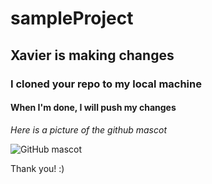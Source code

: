 # sampleProject
## Xavier is making changes
### I cloned your repo to my local machine
#### When I'm done, I will push my changes

_Here is a picture of the github mascot_

![GitHub mascot](https://external-content.duckduckgo.com/iu/?u=http%3A%2F%2Fblog.sklambert.com%2Fwp-content%2Fuploads%2F2012%2F11%2Fgithub_game_jam.png&f=1&nofb=1)

Thank you! :)